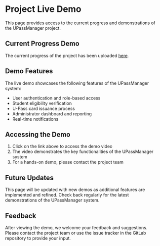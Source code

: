 # Project Live Demo

This page provides access to the current progress and demonstrations of the UPassManager project.

## Current Progress Demo

The current progress of the project has been uploaded [here](https://drive.google.com/file/d/1f4L-cfSg4PpBQ6LzkSzxb0INHclgWtwW/view?usp=drive_link).

## Demo Features

The live demo showcases the following features of the UPassManager system:

- User authentication and role-based access
- Student eligibility verification
- U-Pass card issuance process
- Administrator dashboard and reporting
- Real-time notifications

## Accessing the Demo

1. Click on the link above to access the demo video
2. The video demonstrates the key functionalities of the UPassManager system
3. For a hands-on demo, please contact the project team

## Future Updates

This page will be updated with new demos as additional features are implemented and refined. Check back regularly for the latest demonstrations of the UPassManager system.

## Feedback

After viewing the demo, we welcome your feedback and suggestions. Please contact the project team or use the issue tracker in the GitLab repository to provide your input.
